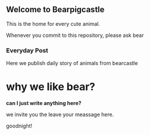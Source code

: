 ## Welcome to Bearpigcastle
This is the home for every cute animal.

Whenever you commit to this repository, please ask bear

### Everyday Post

Here we publish daily story of animals from bearcastle

<h1>
why we like bear?
</h1>
<b>
can I just write anything here?
</b>

we invite you the leave your meassage here.

goodnight!
